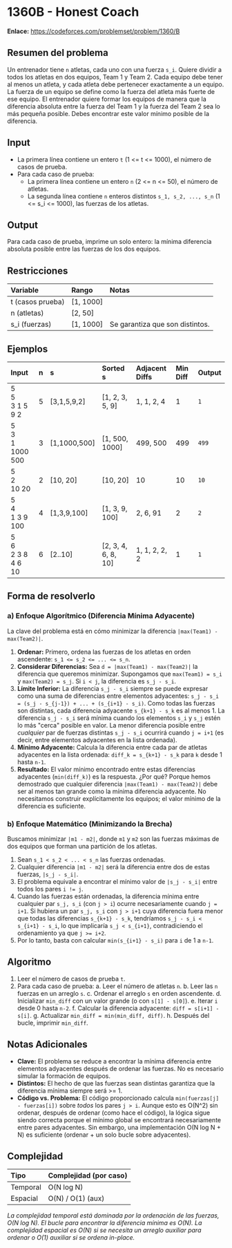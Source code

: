 # 1360B - Honest Coach

**Enlace:** https://codeforces.com/problemset/problem/1360/B

## Resumen del problema
Un entrenador tiene `n` atletas, cada uno con una fuerza `s_i`. Quiere dividir a todos los atletas en dos equipos, Team 1 y Team 2. Cada equipo debe tener al menos un atleta, y cada atleta debe pertenecer exactamente a un equipo. La fuerza de un equipo se define como la fuerza del atleta más fuerte de ese equipo. El entrenador quiere formar los equipos de manera que la diferencia absoluta entre la fuerza del Team 1 y la fuerza del Team 2 sea lo más pequeña posible. Debes encontrar este valor mínimo posible de la diferencia.

## Input
-   La primera línea contiene un entero `t` (1 <= t <= 1000), el número de casos de prueba.
-   Para cada caso de prueba:
    -   La primera línea contiene un entero `n` (2 <= n <= 50), el número de atletas.
    -   La segunda línea contiene `n` enteros distintos `s_1, s_2, ..., s_n` (1 <= s_i <= 1000), las fuerzas de los atletas.

## Output
Para cada caso de prueba, imprime un solo entero: la mínima diferencia absoluta posible entre las fuerzas de los dos equipos.

## Restricciones

| Variable         | Rango         | Notas                           |
| :--------------- | :------------ | :------------------------------ |
| t (casos prueba) | [1, 1000]     |                                 |
| n (atletas)      | [2, 50]       |                                 |
| s_i (fuerzas)    | [1, 1000]     | Se garantiza que son distintos. |

## Ejemplos

| Input                | n | s             | Sorted s        | Adjacent Diffs | Min Diff | Output |
| :------------------- | :- | :------------ | :-------------- | :------------- | :------- | :----- |
| 5 <br> 5 <br> 3 1 5 9 2 | 5 | [3,1,5,9,2]   | [1, 2, 3, 5, 9] | 1, 1, 2, 4     | 1        | `1`    |
| 5 <br> 3 <br> 1 1000 500 | 3 | [1,1000,500] | [1, 500, 1000]  | 499, 500       | 499      | `499`  |
| 5 <br> 2 <br> 10 20     | 2 | [10, 20]      | [10, 20]        | 10             | 10       | `10`   |
| 5 <br> 4 <br> 1 3 9 100 | 4 | [1,3,9,100]  | [1, 3, 9, 100]  | 2, 6, 91       | 2        | `2`    |
| 5 <br> 6 <br> 2 3 8 4 6 10| 6 | [2..10]     | [2, 3, 4, 6, 8, 10] | 1, 1, 2, 2, 2  | 1        | `1`    |

## Forma de resolverlo

### a) Enfoque Algorítmico (Diferencia Mínima Adyacente)
La clave del problema está en cómo minimizar la diferencia `|max(Team1) - max(Team2)|`.
1.  **Ordenar:** Primero, ordena las fuerzas de los atletas en orden ascendente: `s_1 <= s_2 <= ... <= s_n`.
2.  **Considerar Diferencias:** Sea `d = |max(Team1) - max(Team2)|` la diferencia que queremos minimizar. Supongamos que `max(Team1) = s_i` y `max(Team2) = s_j`. Si `i < j`, la diferencia es `s_j - s_i`.
3.  **Límite Inferior:** La diferencia `s_j - s_i` siempre se puede expresar como una suma de diferencias entre elementos adyacentes: `s_j - s_i = (s_j - s_{j-1}) + ... + (s_{i+1} - s_i)`. Como todas las fuerzas son distintas, cada diferencia adyacente `s_{k+1} - s_k` es al menos 1. La diferencia `s_j - s_i` será mínima cuando los elementos `s_i` y `s_j` estén lo más "cerca" posible en valor. La menor diferencia posible entre *cualquier* par de fuerzas distintas `s_j - s_i` ocurrirá cuando `j = i+1` (es decir, entre elementos adyacentes en la lista ordenada).
4.  **Mínimo Adyacente:** Calcula la diferencia entre cada par de atletas adyacentes en la lista ordenada: `diff_k = s_{k+1} - s_k` para `k` desde 1 hasta `n-1`.
5.  **Resultado:** El valor mínimo encontrado entre estas diferencias adyacentes (`min(diff_k)`) es la respuesta. ¿Por qué? Porque hemos demostrado que cualquier diferencia `|max(Team1) - max(Team2)|` debe ser al menos tan grande como la mínima diferencia adyacente. No necesitamos construir explícitamente los equipos; el valor mínimo de la diferencia es suficiente.

### b) Enfoque Matemático (Minimizando la Brecha)
Buscamos minimizar `|m1 - m2|`, donde `m1` y `m2` son las fuerzas máximas de dos equipos que forman una partición de los atletas.
1.  Sean `s_1 < s_2 < ... < s_n` las fuerzas ordenadas.
2.  Cualquier diferencia `|m1 - m2|` será la diferencia entre dos de estas fuerzas, `|s_j - s_i|`.
3.  El problema equivale a encontrar el mínimo valor de `|s_j - s_i|` entre todos los pares `i != j`.
4.  Cuando las fuerzas están ordenadas, la diferencia mínima entre cualquier par `s_j, s_i` (con `j > i`) ocurre necesariamente cuando `j = i+1`. Si hubiera un par `s_j, s_i` con `j > i+1` cuya diferencia fuera menor que todas las diferencias `s_{k+1} - s_k`, tendríamos `s_j - s_i < s_{i+1} - s_i`, lo que implicaría `s_j < s_{i+1}`, contradiciendo el ordenamiento ya que `j >= i+2`.
5.  Por lo tanto, basta con calcular `min(s_{i+1} - s_i)` para `i` de 1 a `n-1`.

## Algoritmo
1.  Leer el número de casos de prueba `t`.
2.  Para cada caso de prueba:
    a.  Leer el número de atletas `n`.
    b.  Leer las `n` fuerzas en un arreglo `s`.
    c.  Ordenar el arreglo `s` en orden ascendente.
    d.  Inicializar `min_diff` con un valor grande (o con `s[1] - s[0]`).
    e.  Iterar `i` desde 0 hasta `n-2`.
    f.  Calcular la diferencia adyacente: `diff = s[i+1] - s[i]`.
    g.  Actualizar `min_diff = min(min_diff, diff)`.
    h.  Después del bucle, imprimir `min_diff`.

## Notas Adicionales
*   **Clave:** El problema se reduce a encontrar la mínima diferencia entre elementos adyacentes después de ordenar las fuerzas. No es necesario simular la formación de equipos.
*   **Distintos:** El hecho de que las fuerzas sean distintas garantiza que la diferencia mínima siempre será >= 1.
*   **Código vs. Problema:** El código proporcionado calcula `min(fuerzas[j] - fuerzas[i])` sobre *todos* los pares `j > i`. Aunque esto es O(N^2) sin ordenar, después de ordenar (como hace el código), la lógica sigue siendo correcta porque el mínimo global se encontrará necesariamente entre pares adyacentes. Sin embargo, una implementación O(N log N + N) es suficiente (ordenar + un solo bucle sobre adyacentes).

## Complejidad

| Tipo        | Complejidad (por caso) |
| :---------- | :--------------------- |
| Temporal    | O(N log N)             |
| Espacial    | O(N) / O(1) (aux)      |

*La complejidad temporal está dominada por la ordenación de las fuerzas, O(N log N). El bucle para encontrar la diferencia mínima es O(N). La complejidad espacial es O(N) si se necesita un arreglo auxiliar para ordenar o O(1) auxiliar si se ordena in-place.*